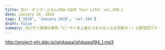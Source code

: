 ```yaml
---
title: 石川・ホンマ・ぶるんのBe-SIDE Your Life! vol.194-1
date: January 26, 2010
tags: ['2010', 'January 2010', 'vol.194']
draft: false
summary: 石川サン冒頭の表明「ビーサイ史上最もつまらなくなる可能大！」な配信回です・・・そうなのかっ！？真性文科系リスナーよ・・・がんばって聴け！！NAMAE
---
```


http://project-phi.ddo.jp/ishikawa/ishikawa194_1.mp3
